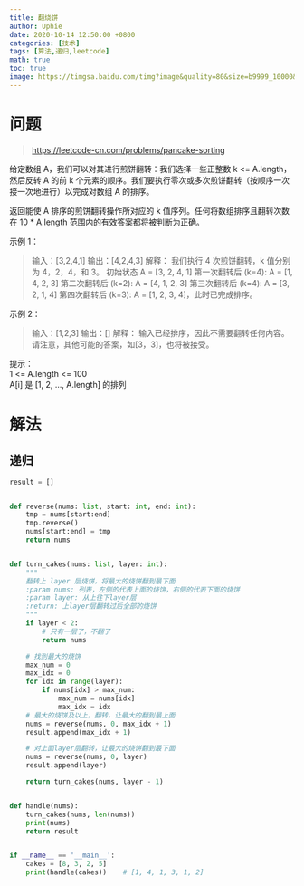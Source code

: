 ```yaml
---
title: 翻烧饼
author: Uphie
date: 2020-10-14 12:50:00 +0800
categories: [技术]
tags: [算法,递归,leetcode]
math: true
toc: true
image: https://timgsa.baidu.com/timg?image&quality=80&size=b9999_10000&sec=1602666194571&di=64c2276e0a7b102b4080a91c79b3855d&imgtype=0&src=http%3A%2F%2Fimg.mp.itc.cn%2Fupload%2F20170611%2Fd27b7ccd884a4968b0195c6deba8d5a5_th.jpg
---
```


# 问题
> https://leetcode-cn.com/problems/pancake-sorting

给定数组 A，我们可以对其进行煎饼翻转：我们选择一些正整数 k <= A.length，然后反转 A 的前 k 个元素的顺序。我们要执行零次或多次煎饼翻转（按顺序一次接一次地进行）以完成对数组 A 的排序。

返回能使 A 排序的煎饼翻转操作所对应的 k 值序列。任何将数组排序且翻转次数在 10 * A.length 范围内的有效答案都将被判断为正确。

示例 1：
>输入：[3,2,4,1]
输出：[4,2,4,3]
解释：
我们执行 4 次煎饼翻转，k 值分别为 4，2，4，和 3。
初始状态 A = [3, 2, 4, 1]
第一次翻转后 (k=4): A = [1, 4, 2, 3]
第二次翻转后 (k=2): A = [4, 1, 2, 3]
第三次翻转后 (k=4): A = [3, 2, 1, 4]
第四次翻转后 (k=3): A = [1, 2, 3, 4]，此时已完成排序。

示例 2：
>输入：[1,2,3]
输出：[]
解释：
输入已经排序，因此不需要翻转任何内容。
请注意，其他可能的答案，如[3，3]，也将被接受。
 

提示：\
1 <= A.length <= 100 \
A[i] 是 [1, 2, ..., A.length] 的排列

# 解法

## 递归

```python
result = []


def reverse(nums: list, start: int, end: int):
    tmp = nums[start:end]
    tmp.reverse()
    nums[start:end] = tmp
    return nums


def turn_cakes(nums: list, layer: int):
    """
    翻转上 layer 层烧饼，将最大的烧饼翻到最下面
    :param nums: 列表，左侧的代表上面的烧饼，右侧的代表下面的烧饼
    :param layer: 从上往下layer层
    :return: 上layer层翻转过后全部的烧饼
    """
    if layer < 2:
        # 只有一层了，不翻了
        return nums

    # 找到最大的烧饼
    max_num = 0
    max_idx = 0
    for idx in range(layer):
        if nums[idx] > max_num:
            max_num = nums[idx]
            max_idx = idx
    # 最大的烧饼及以上，翻转，让最大的翻到最上面
    nums = reverse(nums, 0, max_idx + 1)
    result.append(max_idx + 1)

    # 对上面layer层翻转，让最大的烧饼翻到最下面
    nums = reverse(nums, 0, layer)
    result.append(layer)

    return turn_cakes(nums, layer - 1)


def handle(nums):
    turn_cakes(nums, len(nums))
    print(nums)
    return result


if __name__ == '__main__':
    cakes = [8, 3, 2, 5]
    print(handle(cakes))    # [1, 4, 1, 3, 1, 2]
```
